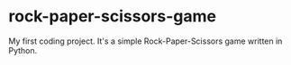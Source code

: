 # rock-paper-scissors-game
My first coding project. It's a simple Rock-Paper-Scissors game written in Python.
